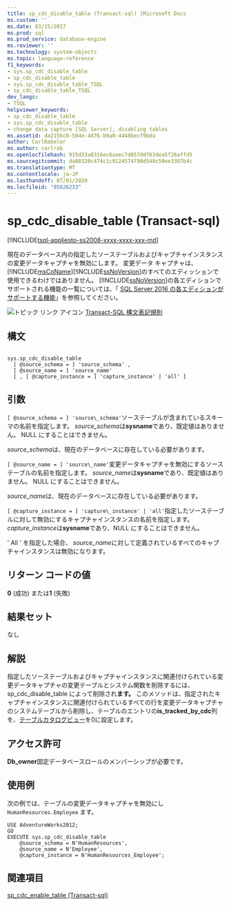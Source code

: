 ```yaml
---
title: sp_cdc_disable_table (Transact-sql) |Microsoft Docs
ms.custom: ''
ms.date: 03/15/2017
ms.prod: sql
ms.prod_service: database-engine
ms.reviewer: ''
ms.technology: system-objects
ms.topic: language-reference
f1_keywords:
- sys.sp_cdc_disable_table
- sp_cdc_disable_table
- sys.sp_cdc_disable_table_TSQL
- sp_cdc_disable_table_TSQL
dev_langs:
- TSQL
helpviewer_keywords:
- sp_cdc_disable_table
- sys.sp_cdc_disable_table
- change data capture [SQL Server], disabling tables
ms.assetid: da2156c0-504e-4d76-b9a0-4448becf9bda
author: CarlRabeler
ms.author: carlrab
ms.openlocfilehash: 915d33a8316ec6aaec7d857ddf63dea5f26affd5
ms.sourcegitcommit: da88320c474c1c9124574f90d549c50ee3387b4c
ms.translationtype: MT
ms.contentlocale: ja-JP
ms.lasthandoff: 07/01/2020
ms.locfileid: "85626233"
---
```

# <a name="syssp_cdc_disable_table-transact-sql"></a>sp_cdc_disable_table (Transact-sql)
[!INCLUDE[tsql-appliesto-ss2008-xxxx-xxxx-xxx-md](../../includes/applies-to-version/sqlserver.md)]

  現在のデータベース内の指定したソーステーブルおよびキャプチャインスタンスの変更データキャプチャを無効にします。 変更データ キャプチャは、 [!INCLUDE[msCoName](../../includes/msconame-md.md)][!INCLUDE[ssNoVersion](../../includes/ssnoversion-md.md)]のすべてのエディッションで使用できるわけではありません。 [!INCLUDE[ssNoVersion](../../includes/ssnoversion-md.md)]の各エディションでサポートされる機能の一覧については、「 [SQL Server 2016 の各エディションがサポートする機能](~/sql-server/editions-and-supported-features-for-sql-server-2016.md)」を参照してください。  
  
 ![トピック リンク アイコン](../../database-engine/configure-windows/media/topic-link.gif "トピック リンク アイコン") [Transact-SQL 構文表記規則](../../t-sql/language-elements/transact-sql-syntax-conventions-transact-sql.md)  
  
## <a name="syntax"></a>構文  
  
```  
  
sys.sp_cdc_disable_table   
  [ @source_schema = ] 'source_schema' ,   
  [ @source_name = ] 'source_name'  
  [ , [ @capture_instance = ] 'capture_instance' | 'all' ]  
```  
  
## <a name="arguments"></a>引数  
`[ @source_schema = ] 'source\_schema'`ソーステーブルが含まれているスキーマの名前を指定します。 *source_schema*は**sysname**であり、既定値はありません。 NULL にすることはできません。  
  
 *source_schema*は、現在のデータベースに存在している必要があります。  
  
`[ @source_name = ] 'source\_name'`変更データキャプチャを無効にするソーステーブルの名前を指定します。 *source_name*は**sysname**であり、既定値はありません。 NULL にすることはできません。  
  
 *source_name*は、現在のデータベースに存在している必要があります。  
  
`[ @capture_instance = ] 'capture\_instance' | 'all'`指定したソーステーブルに対して無効にするキャプチャインスタンスの名前を指定します。 *capture_instance*は**sysname**であり、NULL にすることはできません。  
  
 ' All ' を指定した場合、 *source_name*に対して定義されているすべてのキャプチャインスタンスは無効になります。  
  
## <a name="return-code-values"></a>リターン コードの値  
 **0** (成功) または**1** (失敗)  
  
## <a name="result-sets"></a>結果セット  
 なし  
  
## <a name="remarks"></a>解説  
 指定したソーステーブルおよびキャプチャインスタンスに関連付けられている変更データキャプチャの変更テーブルとシステム関数を削除するには、sp_cdc_disable_table によって削除され**ます。** このメソッドは、指定されたキャプチャインスタンスに関連付けられているすべての行を変更データキャプチャのシステムテーブルから削除し、テーブルのエントリの**is_tracked_by_cdc**列を、[テーブルカタログビュー](../../relational-databases/system-catalog-views/sys-tables-transact-sql.md)を0に設定します。  
  
## <a name="permissions"></a>アクセス許可  
 **Db_owner**固定データベースロールのメンバーシップが必要です。  
  
## <a name="examples"></a>使用例  
 次の例では、テーブルの変更データキャプチャを無効にし `HumanResources.Employee` ます。  
  
```  
USE AdventureWorks2012;  
GO  
EXECUTE sys.sp_cdc_disable_table   
    @source_schema = N'HumanResources',   
    @source_name = N'Employee',  
    @capture_instance = N'HumanResources_Employee';  
```  
  
## <a name="see-also"></a>関連項目  
 [sp_cdc_enable_table &#40;Transact-sql&#41;](../../relational-databases/system-stored-procedures/sys-sp-cdc-enable-table-transact-sql.md)  
  
  
